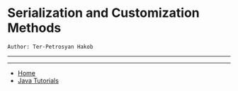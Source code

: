 # Serialization and Customization Methods

```
Author: Ter-Petrosyan Hakob
```

---

---

- [Home](./../../README.md)
- [Java Tutorials](./../tutorials.md)